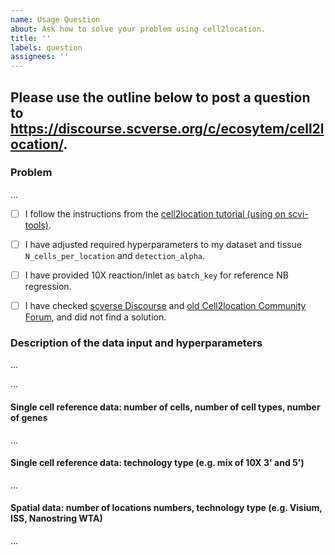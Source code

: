 ```yaml
---
name: Usage Question
about: Ask how to solve your problem using cell2location.
title: ''
labels: question
assignees: ''
---
```


## Please use the outline below to post a question to https://discourse.scverse.org/c/ecosytem/cell2location/. 

### Problem

<!-- Please describe your problem below: -->
...

- [ ] I follow the instructions from the [cell2location tutorial (using on scvi-tools)](https://cell2location.readthedocs.io/en/latest/notebooks/cell2location_tutorial.html).
- [ ] I have adjusted required hyperparameters to my dataset and tissue `N_cells_per_location` and `detection_alpha`.
- [ ] I have provided 10X reaction/inlet as `batch_key` for reference NB regression.
- [ ] I have checked [scverse Discourse](https://discourse.scverse.org/c/ecosytem/cell2location/) and [old Cell2location Community Forum](https://github.com/BayraktarLab/cell2location/discussions), and did not find a solution.


### Description of the data input and hyperparameters

<!-- Please briefly describe your : -->
...

<!-- Please briefly describe your spatial data: -->
...

#### Single cell reference data: number of cells, number of cell types, number of genes

<!-- Please add this info: -->
...

#### Single cell reference data: technology type (e.g. mix of 10X 3' and 5')

<!-- Please add this info: -->
...

#### Spatial data: number of locations numbers, technology type (e.g. Visium, ISS, Nanostring WTA)

<!-- Please add this info: -->
...
